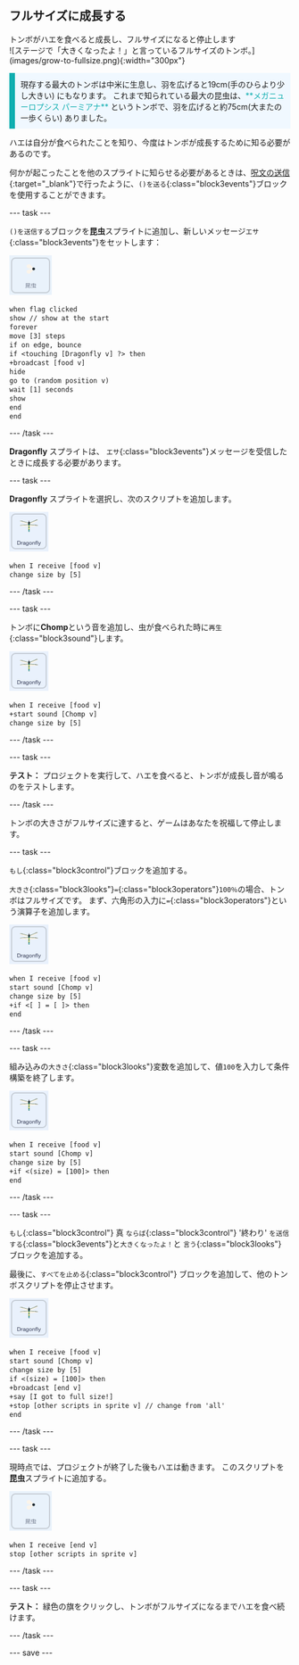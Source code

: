 ## フルサイズに成長する

<div style="display: flex; flex-wrap: wrap">
<div style="flex-basis: 200px; flex-grow: 1; margin-right: 15px;">
トンボがハエを食べると成長し、フルサイズになると停止します
</div>
<div>
![ステージで「大きくなったよ！」と言っているフルサイズのトンボ。](images/grow-to-fullsize.png){:width="300px"}
</div>
</div>

<p style="border-left: solid; border-width:10px; border-color: #0faeb0; background-color: aliceblue; padding: 10px;">
現存する最大のトンボは中米に生息し、羽を広げると19cm(手のひらより少し大きい) にもなります。 これまで知られている最大の昆虫は、<span style="color: #0faeb0">**メガニューロプシス パーミアナ**</span> というトンボで、羽を広げると約75cm(大またの一歩くらい) ありました。</p>

ハエは自分が食べられたことを知り、今度はトンボが成長するために知る必要があるのです。

何かが起こったことを他のスプライトに知らせる必要があるときは、[呪文の送信](https://projects.raspberrypi.org/en/projects/broadcasting-spells){:target="_blank"}で行ったように、`()を送る`{:class="block3events"}ブロックを使用することができます。

--- task ---

`()を送信する`ブロックを**昆虫**スプライトに追加し、新しいメッセージ`エサ`{:class="block3events"}をセットします：

![](images/fly-icon.png)

```blocks3
when flag clicked
show // show at the start
forever
move [3] steps
if on edge, bounce
if <touching [Dragonfly v] ?> then
+broadcast [food v]
hide
go to (random position v)
wait [1] seconds
show
end
end
```
--- /task ---

**Dragonfly** スプライトは、 `エサ`{:class="block3events"}メッセージを受信したときに成長する必要があります。

--- task ---

**Dragonfly** スプライトを選択し、次のスクリプトを追加します。

![](images/dragonfly-icon.png)

```blocks3 
when I receive [food v]
change size by [5]
```

--- /task ---

--- task ---

トンボに**Chomp**という音を追加し、虫が食べられた時に`再生`{:class="block3sound"}します。

![](images/dragonfly-icon.png)

```blocks3 
when I receive [food v]
+start sound [Chomp v]
change size by [5]
```
--- /task ---

--- task ---

**テスト：** プロジェクトを実行して、ハエを食べると、トンボが成長し音が鳴るのをテストします。

--- /task ---

トンボの大きさがフルサイズに達すると、ゲームはあなたを祝福して停止します。

--- task ---

`もし`{:class="block3control"}ブロックを追加する。

`大きさ`{:class="block3looks"}`=`{:class="block3operators"}`100％`の場合、トンボはフルサイズです。 まず、六角形の入力に`=`{:class="block3operators"}という演算子を追加します。

![](images/dragonfly-icon.png)

```blocks3
when I receive [food v]
start sound [Chomp v]
change size by [5]
+if <[ ] = [ ]> then
end
```
--- /task ---

--- task ---

組み込みの`大きさ`{:class="block3looks"}変数を追加して、値`100`を入力して条件構築を終了します。

![](images/dragonfly-icon.png)

```blocks3
when I receive [food v]
start sound [Chomp v]
change size by [5]
+if <(size) = [100]> then
end
```
--- /task ---

--- task ---

`もし`{:class="block3control"} 真 `ならば`{:class="block3control"} '終わり' `を送信する`{:class="block3events"}と`大きくなったよ！`と `言う`{:class="block3looks"} ブロックを追加する。

最後に、`すべてを止める`{:class="block3control"} ブロックを追加して、他のトンボスクリプトを停止させます。

![](images/dragonfly-icon.png)

```blocks3
when I receive [food v]
start sound [Chomp v]
change size by [5]
if <(size) = [100]> then
+broadcast [end v]
+say [I got to full size!]
+stop [other scripts in sprite v] // change from 'all'
end
```
--- /task ---

--- task ---

現時点では、プロジェクトが終了した後もハエは動きます。 このスクリプトを**昆虫**スプライトに追加する。

![](images/fly-icon.png)

```blocks3
when I receive [end v]
stop [other scripts in sprite v]
```

--- /task ---

--- task ---

**テスト：** 緑色の旗をクリックし、トンボがフルサイズになるまでハエを食べ続けます。

--- /task ---

--- save ---
